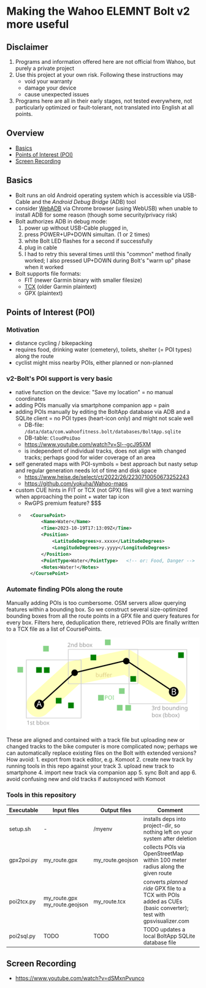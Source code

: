 # Making the Wahoo ELEMNT Bolt v2 more useful


## Disclaimer

1. Programs and information offered here are not official from Wahoo, but purely a private project
2. Use this project at your own risk. Following these instructions may
	- void your warranty
	- damage your device
	- cause unexpected issues
4. Programs here are all in their early stages, 
	not tested everywhere, not particularly optimized or fault-tolerant, 
	not translated into English at all points.



## Overview

- [Basics](#basics)
- [Points of Interest (POI)](#points-of-interest-poi)
- [Screen Recording](#screen-recording)



## Basics

- Bolt runs an old Android operating system which is accessible via USB-Cable and the _Android Debug Bridge_ (ADB) tool
- consider [WebADB](https://app.webadb.com) via Chrome browser (using WebUSB) when unable to install ADB for some reason 
	(though some security/privacy risk)
- Bolt authorizes ADB in debug mode:
	1. power up without USB-Cable plugged in, 
	2. press POWER+UP+DOWN simultan. (1 or 2 times)
	3. white Bolt LED flashes for a second if successfully
	4. plug in cable
	5. I had to retry this several times until this "common" method finally worked; 
		I also pressed UP+DOWN during Bolt's "warm up" phase when it worked
- Bolt supports file formats: 
	- FIT (newer Garmin binary with smaller filesize)
	- [TCX](https://en.wikipedia.org/wiki/Training_Center_XML) (older Garmin plaintext)
	- GPX (plaintext)



## Points of Interest (POI)

### Motivation

- distance cycling / bikepacking
- requires food, drinking water (cemetery), toilets, shelter (= POI types) along the route
- cyclist might miss nearby POIs, either planned or non-planned


### v2-Bolt's POI support is very basic

- native function on the device: "Save my location" = no manual coordinates
- adding POIs manually via smartphone companion app = pain
- adding POIs manually by editing the BoltApp database via ADB and a SQLite client = no POI types (heart-icon only) and might not scale well
	- DB-file: `/data/data/com.wahoofitness.bolt/databases/BoltApp.sqlite`
	- DB-table: `CloudPoiDao`
	- https://www.youtube.com/watch?v=Sl--gcJ95XM
	- is independent of individual tracks, does not align with changed tracks; perhaps good for wider coverage of an area
- self generated maps with POI-symbols = best approach but nasty setup and regular generation needs lot of time and disk space
	- https://www.heise.de/select/ct/2022/26/2230710050673252243
	- https://github.com/yokuha/Wahoo-maps
- custom CUE hints in FIT or TCX (not GPX) files will give a text warning when approaching the point + water tap icon
	- RwGPS premium feature? $$$
	- ```xml
		<CoursePoint> 
			<Name>Water</Name> 
			<Time>2023-10-19T17:13:09Z</Time> 
			<Position> 
				<LatitudeDegrees>x.xxxx</LatitudeDegrees> 
				<LongitudeDegrees>y.yyyy</LongitudeDegrees> 
			</Position> 
			<PointType>Water</PointType>   <!-- or: Food, Danger -->
			<Notes>Water!</Notes> 
		</CoursePoint>
		```


### Automate finding POIs along the route

Manually adding POIs is too cumbersome.
OSM servers allow querying features within a bounding box. 
So we construct several size-optimized bounding boxes from all the route points in a GPX file and query features for every box.
Filters here, deduplication there, retrieved POIs are finally written to a TCX file as a list of CoursePoints.

![Algorithm terms](./gpx2poi.svg)

These are aligned and contained with a track file but uploading new or changed tracks to the bike computer is more complicated now; 
	perhaps we can automatically replace existing files on the Bolt with extended versions?  
	How avoid:
	1. export from track editor, e.g. Komoot
	2. create new track by running tools in this repo against your track
	3. upload new track to smartphone
	4. import new track via companion app
	5. sync Bolt and app
	6. avoid confusing new and old tracks if autosynced with Komoot



### Tools in this repository

| Executable   | Input files                         | Output files        | Comment
|--------------|-------------------------------------|---------------------|-------------------------------------
| setup.sh     | -                                   | /myenv              | installs deps into project-dir, so nothing left on your system after deletion
| gpx2poi.py   | my\_route.gpx                       | my\_route.geojson   | collects POIs via OpenStreetMap within 100 meter radius along the given route
| poi2tcx.py   | my\_route.gpx<br>my\_route.geojson  | my\_route.tcx       | converts _planned ride_ GPX file to a TCX with POIs added as CUEs (basic converter); test with gpsvisualizer.com
| poi2sql.py   | TODO                                | TODO                | TODO updates a local BoltApp SQLite database file 
  
  


## Screen Recording

- https://www.youtube.com/watch?v=dSMxnPvunco



